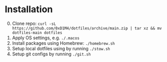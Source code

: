 # Installation

0. Clone repo: `curl -sL https://github.com/0xD1M4/dotfiles/archive/main.zip | tar xz && mv dotfiles-main dotfiles`
1. Apply OS settings, e.g. `./.macos`
2. Install packages using Homebrew: `./homebrew.sh`
3. Setup local dotfiles using by running `./stow.sh`
4. Setup git configs by running `./git.sh`
